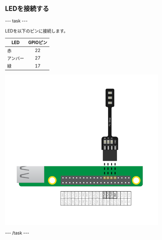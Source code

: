 ## LEDを接続する

\--- task \---

LEDを以下のピンに接続します。

| LED  | GPIOピン |
| ---- |:------:|
| 赤    |   22   |
| アンバー |   27   |
| 緑    |   17   |

![gpio 22,27,17とグラウンドに接続されたpi stop 信号灯ボード](images/Traffic-Lights-Diagram.png)

\--- /task \---